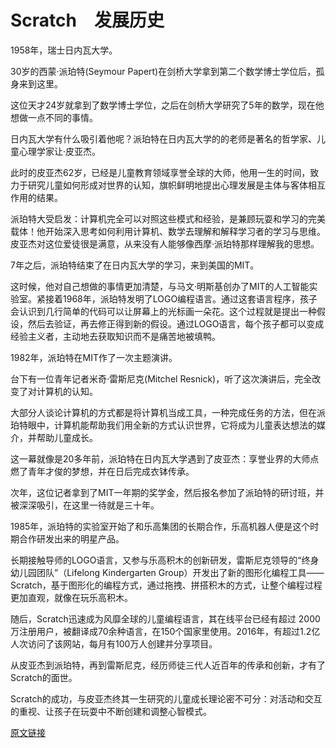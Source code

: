 # Scratch　发展历史

1958年，瑞士日内瓦大学。

30岁的西蒙·派珀特(Seymour Papert)在剑桥大学拿到第二个数学博士学位后，孤身来到这里。

这位天才24岁就拿到了数学博士学位，之后在剑桥大学研究了5年的数学，现在他想做一点不同的事情。

日内瓦大学有什么吸引着他呢？派珀特在日内瓦大学的的老师是著名的哲学家、儿童心理学家让·皮亚杰。

此时的皮亚杰62岁，已经是儿童教育领域享誉全球的大师，他用一生的时间，致力于研究儿童如何形成对世界的认知，旗帜鲜明地提出心理发展是主体与客体相互作用的结果。

派珀特大受启发：计算机完全可以对照这些模式和经验，是兼顾玩耍和学习的完美载体！他开始深入思考如何利用计算机、数学去理解和解释学习者的学习与思维。皮亚杰对这位爱徒很是满意，从来没有人能够像西摩·派珀特那样理解我的思想。

7年之后，派珀特结束了在日内瓦大学的学习，来到美国的MIT。

这时候，他对自己想做的事情更加清楚，与马文·明斯基创办了MIT的人工智能实验室。紧接着1968年，派珀特发明了LOGO编程语言。通过这套语言程序，孩子会认识到几行简单的代码可以让屏幕上的光标画一朵花。这个过程就是提出一种假设，然后去验证，再去修正得到新的假设。通过LOGO语言，每个孩子都可以变成经验主义者，主动地去获取知识而不是痛苦地被填鸭。

1982年，派珀特在MIT作了一次主题演讲。

台下有一位青年记者米奇·雷斯尼克(Mitchel Resnick)，听了这次演讲后，完全改变了对计算机的认知。

大部分人谈论计算机的方式都是将计算机当成工具，一种完成任务的方法，但在派珀特眼中，计算机能帮助我们用全新的方式认识世界，它将成为儿童表达想法的媒介，并帮助儿童成长。

这一幕就像是20多年前，派珀特在日内瓦大学遇到了皮亚杰：享誉业界的大师点燃了青年才俊的梦想，并在日后完成衣钵传承。

次年，这位记者拿到了MIT一年期的奖学金，然后报名参加了派珀特的研讨班，并被深深吸引，在这里一待就是三十年。

1985年，派珀特的实验室开始了和乐高集团的长期合作，乐高机器人便是这个时期合作研发出来的明星产品。

长期接触导师的LOGO语言，又参与乐高积木的创新研发，雷斯尼克领导的“终身幼儿园团队”（Lifelong Kindergarten Group）开发出了新的图形化编程工具——Scratch，基于图形化的编程方式，通过拖拽、拼搭积木的方式，让整个编程过程更加直观，就像在玩乐高积木。

随后，Scratch迅速成为风靡全球的儿童编程语言，其在线平台已经有超过 2000 万注册用户，被翻译成70余种语言，在150个国家里使用。2016年，有超过1.2亿人次访问了该网站，每月有100万人创建并分享项目。

从皮亚杰到派珀特，再到雷斯尼克，经历师徒三代人近百年的传承和创新，才有了Scratch的面世。

Scratch的成功，与皮亚杰终其一生研究的儿童成长理论密不可分：对活动和交互的重视、让孩子在玩耍中不断创建和调整心智模式。


[原文链接](https://www.maixj.net/misc/scratch-22787)